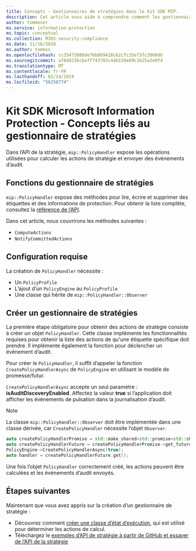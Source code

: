 ```yaml
---
title: Concepts - Gestionnaires de stratégies dans le kit SDK MIP.
description: Cet article vous aide à comprendre comment les gestionnaires d’API de stratégie sont créés et utilisés pour les opérations d’appel.
author: tommoser
ms.service: information-protection
ms.topic: conceptual
ms.collection: M365-security-compliance
ms.date: 11/16/2018
ms.author: tommos
ms.openlocfilehash: cc35475086de76b869428c62cfc35e73fc3060db
ms.sourcegitcommit: a78d4236cbeff743703c44b150e69c1625a2e9f4
ms.translationtype: MT
ms.contentlocale: fr-FR
ms.lasthandoff: 02/14/2019
ms.locfileid: "56258774"
---
```

# <a name="microsoft-information-protection-sdk---policy-handler-concepts"></a>Kit SDK Microsoft Information Protection - Concepts liés au gestionnaire de stratégies

Dans l’API de la stratégie, `mip::PolicyHandler` expose les opérations utilisées pour calculer les actions de stratégie et envoyer des événements d’audit.

## <a name="policy-handler-functions"></a>Fonctions du gestionnaire de stratégies

`mip::PolicyHandler` expose des méthodes pour lire, écrire et supprimer des étiquettes et des informations de protection. Pour obtenir la liste complète, consultez la [référence de l’API](reference/class_mip_PolicyHandler.md).

Dans cet article, nous couvrirons les méthodes suivantes :

- `ComputeActions`
- `NotifyCommittedActions`

## <a name="requirements"></a>Configuration requise

La création de `PolicyHandler` nécessite :

- Un `PolicyProfile`
- L’ajout d’un `PolicyEngine` au `PolicyProfile`
- Une classe qui hérite de `mip::PolicyHandler::Observer`

## <a name="create-a-policy-handler"></a>Créer un gestionnaire de stratégies

La première étape obligatoire pour obtenir des actions de stratégie consiste à créer un objet `PolicyHandler`. Cette classe implémente les fonctionnalités requises pour obtenir la liste des actions de qu'une étiquette spécifique doit prendre. Il implémente également la fonction pour déclencher un événement d’audit.

Pour créer le `PolicyHandler`, il suffit d’appeler la fonction `CreatePolicyHandlerAsync` de `PolicyEngine` en utilisant le modèle de promesse/futur.

`CreatePolicyHandlerAsync` accepte un seul paramètre : **isAuditDiscoveryEnabled**. Affectez la valeur **true** si l’application doit afficher les événements de pulsation dans la journalisation d’audit.

> [!NOTE]
> La classe `mip::PolicyHandler::Observer` doit être implémentée dans une classe dérivée, car `CreatePolicyHandler` nécessite l’objet `Observer`. 

```cpp
auto createPolicyHandlerPromise = std::make_shared<std::promise<std::shared_ptr<mip::PolicyHandler>>>();
auto createPolicyHandlerFuture = createPolicyHandlerPromise->get_future();
PolicyEngine->CreatePolicyHandlerAsync(true);
auto handler = createPolicyHandlerFuture.get();
```

Une fois l’objet `PolicyHandler` correctement créé, les actions peuvent être calculées et les événements d’audit envoyés.

## <a name="next-steps"></a>Étapes suivantes

Maintenant que vous avez appris sur la création d’un gestionnaire de stratégie :

- Découvrez comment [créer une classe d’état d’exécution](concept-handler-policy-executionstate-cpp.md), qui est utilisé pour déterminer les actions de calcul.
- Téléchargez le [exemples d’API de stratégie à partir de GitHub et essayer de l’API de la stratégie](https://azure.microsoft.com/resources/samples/?sort=0&term=mipsdk+policyapi)
